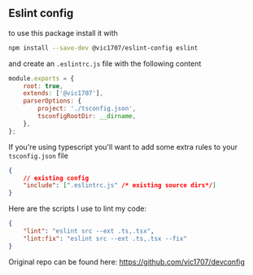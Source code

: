 ## Eslint config

to use this package install it with

```bash
npm install --save-dev @vic1707/eslint-config eslint
```

and create an `.eslintrc.js` file with the following content

```js
module.exports = {
    root: true,
    extends: ['@vic1707'],
    parserOptions: {
        project: './tsconfig.json',
        tsconfigRootDir: __dirname,
    },
};
```

If you're using typescript you'll want to add some extra rules to your `tsconfig.json` file

```json
{
    // existing config
    "include": [".eslintrc.js" /* existing source dirs*/]
}
```

Here are the scripts I use to lint my code:

```json
{
    "lint": "eslint src --ext .ts,.tsx",
    "lint:fix": "eslint src --ext .ts,.tsx --fix"
}
```

Original repo can be found here: https://github.com/vic1707/devconfig
